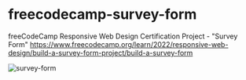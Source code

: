 # freecodecamp-survey-form
freeCodeCamp Responsive Web Design Certification Project - "Survey Form" 
https://www.freecodecamp.org/learn/2022/responsive-web-design/build-a-survey-form-project/build-a-survey-form

![survey-form]([https://github.com/kjulide/freecodecamp-survey-form/assets/122466259/90c183eb-a752-4c17-8e11-e232e2f0f7f8](https://github.com/kjulide/freecodecamp-responsive-web-design-certification-projects/blob/main/freecodecamp-responsive-web-design-certification-projects/freecodecamp-survey-form/survey-form.png))
